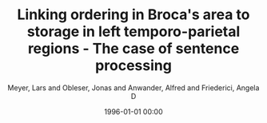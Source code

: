 ---
layout: post
title: Linking ordering in Broca's area to storage in left temporo-parietal regions - The case of sentence processing

date: 1996-01-01 00:00
author: Meyer, Lars and Obleser, Jonas and Anwander, Alfred and Friederici, Angela D
tags: ["inferior frontal gyrus","inferior parietal cortex","sentence processing","superior longitudinal fasciculus","working memory"]
journal: NeuroImage

link: https://doi.org/10.1016/j.neuroimage.2012.05.052

year: 2012
---